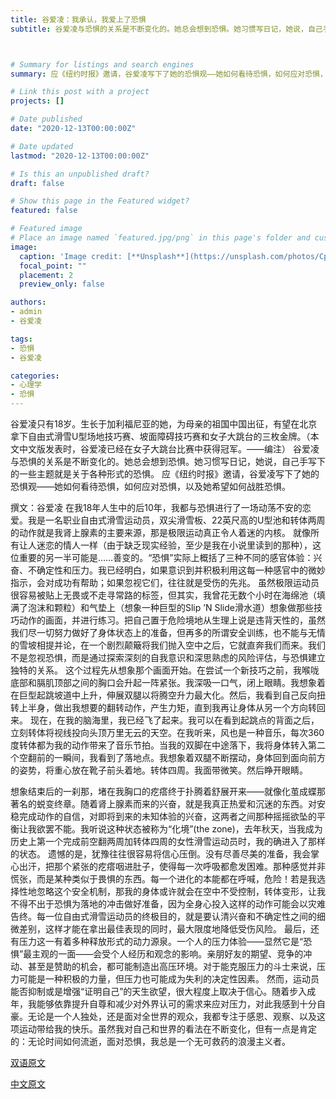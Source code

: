 ```yaml
---
title: 谷爱凌：我承认，我爱上了恐惧
subtitle: 谷爱凌与恐惧的关系是不断变化的。她总会想到恐惧。她习惯写日记，她说，自己手写下的一些主题就是关于各种形式的恐惧。



# Summary for listings and search engines
summary: 应《纽约时报》邀请，谷爱凌写下了她的恐惧观——她如何看待恐惧，如何应对恐惧，以及她希望如何战胜恐惧。

# Link this post with a project
projects: []

# Date published
date: "2020-12-13T00:00:00Z"

# Date updated
lastmod: "2020-12-13T00:00:00Z"

# Is this an unpublished draft?
draft: false

# Show this page in the Featured widget?
featured: false

# Featured image
# Place an image named `featured.jpg/png` in this page's folder and customize its options here.
image:
  caption: 'Image credit: [**Unsplash**](https://unsplash.com/photos/CpkOjOcXdUY)'
  focal_point: ""
  placement: 2
  preview_only: false

authors:
- admin
- 谷爱凌

tags:
- 恐惧
- 谷爱凌

categories:
- 心理学
- 恐惧
---
```





谷爱凌只有18岁。生长于加利福尼亚的她，为母亲的祖国中国出征，有望在北京拿下自由式滑雪U型场地技巧赛、坡面障碍技巧赛和女子大跳台的三枚金牌。（本文中文版发表时，谷爱凌已经在女子大跳台比赛中获得冠军。——编注）
谷爱凌与恐惧的关系是不断变化的。她总会想到恐惧。她习惯写日记，她说，自己手写下的一些主题就是关于各种形式的恐惧。
应《纽约时报》邀请，谷爱凌写下了她的恐惧观——她如何看待恐惧，如何应对恐惧，以及她希望如何战胜恐惧。


撰文：谷爱凌
在我18年人生中的后10年，我都与恐惧进行了一场动荡不安的恋爱。我是一名职业自由式滑雪运动员，双尖滑雪板、22英尺高的U型池和转体两周的动作就是我肾上腺素的主要来源，那是极限运动真正令人着迷的内核。
就像所有让人迷恋的情人一样（由于缺乏现实经验，至少是我在小说里读到的那种），这位重要的另一半可能是……善变的。“恐惧”实际上概括了三种不同的感官体验：兴奋、不确定性和压力。我已经明白，如果意识到并积极利用这每一种感官中的微妙指示，会对成功有帮助；如果忽视它们，往往就是受伤的先兆。
虽然极限运动员很容易被贴上无畏或不走寻常路的标签，但其实，我曾花无数个小时在海绵池（填满了泡沫和颗粒）和气垫上（想象一种巨型的Slip ’N Slide滑水道）想象做那些技巧动作的画面，并进行练习。把自己置于危险境地从生理上说是违背天性的，虽然我们尽一切努力做好了身体状态上的准备，但再多的所谓安全训练，也不能与无情的雪坡相提并论，在一个剧烈颠簸将我们抛入空中之后，它就直奔我们而来。我们不是忽视恐惧，而是通过探索深刻的自我意识和深思熟虑的风险评估，与恐惧建立独特的关系。
这个过程先从想象那个画面开始。在尝试一个新技巧之前，我喉咙底部和膈肌顶部之间的胸口会升起一阵紧张。我深吸一口气，闭上眼睛。我想象着在巨型起跳坡道中上升，伸展双腿以将腾空升力最大化。然后，我看到自己反向扭转上半身，做出我想要的翻转动作，产生力矩，直到我再让身体从另一个方向转回来。
现在，在我的脑海里，我已经飞了起来。我可以在看到起跳点的背面之后，立刻转体将视线投向头顶万里无云的天空。在我听来，风也是一种音乐，每次360度转体都为我的动作带来了音乐节拍。当我的双脚在中途落下，我将身体转入第二个空翻前的一瞬间，我看到了落地点。我想象着双腿不断摆动，身体回到面向前方的姿势，将重心放在靴子前头着地。转体四周。我面带微笑。然后睁开眼睛。


想象结束后的一刹那，堵在我胸口的疙瘩终于扑腾着舒展开来——就像化茧成蝶那著名的蜕变终章。随着肾上腺素而来的兴奋，就是我真正热爱和沉迷的东西。对安稳完成动作的自信，对即将到来的未知体验的兴奋，这两者之间那种摇摇欲坠的平衡让我欲罢不能。我听说这种状态被称为“化境”(the zone)，去年秋天，当我成为历史上第一个完成前空翻两周加转体四周的女性滑雪运动员时，我的确进入了那样的状态。
遗憾的是，犹豫往往很容易将信心压倒。没有尽善尽美的准备，我会掌心出汗，把那个紧张的疙瘩咽进肚子，使得每一次呼吸都愈发困难。那种感觉并非慌张，而是某种类似于畏惧的东西。每一个进化的本能都在呼喊，危险！若是我选择性地忽略这个安全机制，那我的身体或许就会在空中不受控制，转体变形，让我不得不出于恐惧为落地的冲击做好准备，因为全身心投入这样的动作可能会以灾难告终。每一位自由式滑雪运动员的终极目的，就是要认清兴奋和不确定性之间的细微差别，这样才能在拿出最佳表现的同时，最大限度地降低受伤风险。
最后，还有压力这一有着多种释放形式的动力源泉。一个人的压力体验——显然它是“恐惧”最主观的一面——会受个人经历和观念的影响。亲朋好友的期望、竞争的冲动、甚至是赞助的机会，都可能制造出高压环境。对于能克服压力的斗士来说，压力可能是一种积极的力量，但压力也可能成为失利的决定性因素。
然而，运动员能否抑制或是增强“证明自己”的天生欲望，很大程度上取决于信心。随着步入成年，我能够依靠提升自尊和减少对外界认可的需求来应对压力，对此我感到十分自豪。无论是一个人独处，还是面对全世界的观众，我都专注于感恩、观察、以及这项运动带给我的快乐。虽然我对自己和世界的看法在不断变化，但有一点是肯定的：无论时间如何流逝，面对恐惧，我总是一个无可救药的浪漫主义者。





[双语原文](https://cn.nytimes.com/sports/20220208/eileen-gu-skiing-fear/dual/)

[中文原文](https://cn.nytimes.com/sports/20220208/eileen-gu-skiing-fear/)